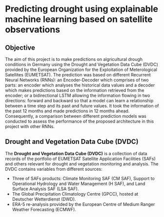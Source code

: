 # Predicting drought using explainable machine learning based on satellite observations
## Objective
The aim of this project is to make predictions on algricultural drough conditions in Germany using the Drought and Vegetation Data Cube (DVDC) provided by the European Organization for the Exploitation of Meterological Satellites (EUMETSAT). The prediction was based on different
Recurrent Neural Networks (RNNs): an Encoder-Decoder which comprises of two parts: an encoder which analyses the historical data values and a decoder which makes predictions based on the information retrieved from the encoder; or a bidirectional LSTM allowing the information flowing in two
directions: forward and backward so that a model can learn a relationship between a time step and its past and future values. It took the information of the past 12 months and made predictions in 12 months ahead. Consequently, a comparison between different prediction models was conducted
to assess the performance of the proposed architecture in this project with other RNNs. 
## Drought and Vegetation Data Cube (DVDC)
The **Drought and Vegetation Data Cube (DVDC)** is a collection of data records of the portfolio of EUMETSAT Satellite Application Facilities (SAFs) and others relevant for drought and vegetation monitoring and analysis. The DVDC contains variables from different sources:
- Three of SAFs products: Climate Monitoring SAF (CM SAF), Support to Operational Hydrology and Water Management (H SAF), and Land Surface Analysis SAF (LSA SAF).
- The Global Precipitation Climatology Centre (GPCC), hosted at Deutscher Wetterdienst (DWD).
- ERA-5 re-analysis provided by the European Centre of Medium Ranger Weather Forecasting (ECMWF).
